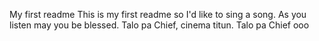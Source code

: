 My first readme
This is my first readme so I'd like to sing a song. As you listen may you be blessed.
Talo pa Chief, cinema titun. Talo pa Chief ooo
